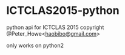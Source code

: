 ICTCLAS2015-python
==================

python api for ICTCLAS 2015 copyright @Peter_Howe&lt;haobibo@gmail.com>

only works on python2
